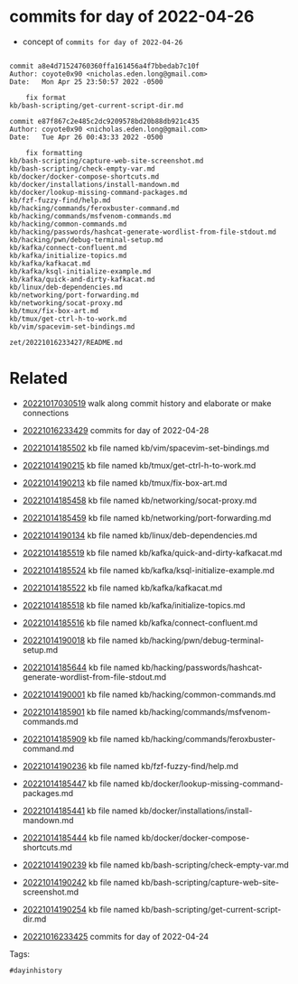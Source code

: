 # commits for day of 2022-04-26

- concept of `commits for day of 2022-04-26`

```

commit a8e4d71524760360ffa161456a4f7bbedab7c10f
Author: coyote0x90 <nicholas.eden.long@gmail.com>
Date:   Mon Apr 25 23:50:57 2022 -0500

    fix format
kb/bash-scripting/get-current-script-dir.md

commit e87f867c2e485c2dc9209578bd20b88db921c435
Author: coyote0x90 <nicholas.eden.long@gmail.com>
Date:   Tue Apr 26 00:43:33 2022 -0500

    fix formatting
kb/bash-scripting/capture-web-site-screenshot.md
kb/bash-scripting/check-empty-var.md
kb/docker/docker-compose-shortcuts.md
kb/docker/installations/install-mandown.md
kb/docker/lookup-missing-command-packages.md
kb/fzf-fuzzy-find/help.md
kb/hacking/commands/feroxbuster-command.md
kb/hacking/commands/msfvenom-commands.md
kb/hacking/common-commands.md
kb/hacking/passwords/hashcat-generate-wordlist-from-file-stdout.md
kb/hacking/pwn/debug-terminal-setup.md
kb/kafka/connect-confluent.md
kb/kafka/initialize-topics.md
kb/kafka/kafkacat.md
kb/kafka/ksql-initialize-example.md
kb/kafka/quick-and-dirty-kafkacat.md
kb/linux/deb-dependencies.md
kb/networking/port-forwarding.md
kb/networking/socat-proxy.md
kb/tmux/fix-box-art.md
kb/tmux/get-ctrl-h-to-work.md
kb/vim/spacevim-set-bindings.md
```

` zet/20221016233427/README.md `

# Related

- [20221017030519](/zet/20221017030519/README.md) walk along commit history and elaborate or make connections

- [20221016233429](/zet/20221016233429/README.md) commits for day of 2022-04-28
- [20221014185502](/zet/20221014185502/README.md) kb file named kb/vim/spacevim-set-bindings.md
- [20221014190215](/zet/20221014190215/README.md) kb file named kb/tmux/get-ctrl-h-to-work.md
- [20221014190213](/zet/20221014190213/README.md) kb file named kb/tmux/fix-box-art.md
- [20221014185458](/zet/20221014185458/README.md) kb file named kb/networking/socat-proxy.md
- [20221014185459](/zet/20221014185459/README.md) kb file named kb/networking/port-forwarding.md
- [20221014190134](/zet/20221014190134/README.md) kb file named kb/linux/deb-dependencies.md
- [20221014185519](/zet/20221014185519/README.md) kb file named kb/kafka/quick-and-dirty-kafkacat.md
- [20221014185524](/zet/20221014185524/README.md) kb file named kb/kafka/ksql-initialize-example.md
- [20221014185522](/zet/20221014185522/README.md) kb file named kb/kafka/kafkacat.md
- [20221014185518](/zet/20221014185518/README.md) kb file named kb/kafka/initialize-topics.md
- [20221014185516](/zet/20221014185516/README.md) kb file named kb/kafka/connect-confluent.md
- [20221014190018](/zet/20221014190018/README.md) kb file named kb/hacking/pwn/debug-terminal-setup.md
- [20221014185644](/zet/20221014185644/README.md) kb file named kb/hacking/passwords/hashcat-generate-wordlist-from-file-stdout.md
- [20221014190001](/zet/20221014190001/README.md) kb file named kb/hacking/common-commands.md
- [20221014185901](/zet/20221014185901/README.md) kb file named kb/hacking/commands/msfvenom-commands.md
- [20221014185909](/zet/20221014185909/README.md) kb file named kb/hacking/commands/feroxbuster-command.md
- [20221014190236](/zet/20221014190236/README.md) kb file named kb/fzf-fuzzy-find/help.md
- [20221014185447](/zet/20221014185447/README.md) kb file named kb/docker/lookup-missing-command-packages.md
- [20221014185441](/zet/20221014185441/README.md) kb file named kb/docker/installations/install-mandown.md
- [20221014185444](/zet/20221014185444/README.md) kb file named kb/docker/docker-compose-shortcuts.md
- [20221014190239](/zet/20221014190239/README.md) kb file named kb/bash-scripting/check-empty-var.md
- [20221014190242](/zet/20221014190242/README.md) kb file named kb/bash-scripting/capture-web-site-screenshot.md
- [20221014190254](/zet/20221014190254/README.md) kb file named kb/bash-scripting/get-current-script-dir.md
- [20221016233425](/zet/20221016233425/README.md) commits for day of 2022-04-24

Tags:

    #dayinhistory
